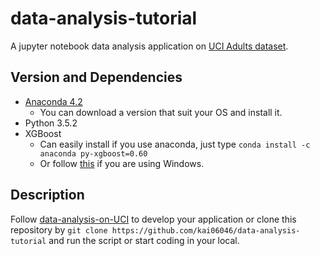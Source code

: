 # data-analysis-tutorial
A jupyter notebook data analysis application on [UCI Adults dataset](http://archive.ics.uci.edu/ml/datasets/Adult).

## Version and Dependencies
* [Anaconda 4.2](https://www.continuum.io/downloads)
  * You can download a version that suit your OS and install it.
* Python 3.5.2 
* XGBoost
  * Can easily install if you use anaconda, just type `conda install -c anaconda py-xgboost=0.60`
  * Or follow [this](https://github.com/kai06046/data-analysis-tutorial/blob/master/data-analysis-on-UCI.ipynb) if you are using Windows.

## Description
Follow [data-analysis-on-UCI](https://github.com/kai06046/data-analysis-tutorial/blob/master/data-analysis-on-UCI.ipynb) to develop your application or clone this repository by `git clone https://github.com/kai06046/data-analysis-tutorial` and run the script or start coding in your local.
